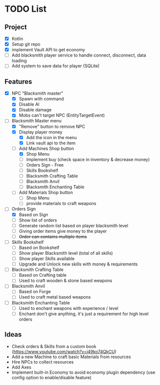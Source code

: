 # TODO List

## Project

- [X] Kotlin
- [X] Setup git repo
- [X] implement Vault API to get economy
- [ ] Add blacksmith player service to handle connect, disconnect, data loading
- [ ] Add system to save data for player (SQLite)

## Features

- [X] NPC "Blacksmith master"
    - [X] Spawn with command
    - [X] Disable AI
    - [X] Disable damage
    - [X] Mobs can't target NPC (EntityTargetEvent)

- [ ] Blacksmith Master menu
    - [X] "Remove" button to remove NPC
    - [X] Display player money
        - [X] Add the icon in the menu
        - [X] Link vault api to the item
    - [ ] Add Machines Shop button
        - [X] Shop Menu
        - [ ] Implement buy (check space in inventory & decrease money)
        - [ ] Orders Sign - Free
        - [ ] Skills Bookshelf
        - [ ] Blacksmith Crafting Table
        - [ ] Blacksmith Anvil
        - [ ] Blacksmith Enchanting Table
    - [ ] Add Materials Shop button
        - [ ] Shop Menu
        - [ ] provide materials to craft weapons

- [ ] Orders Sign 
    - [X] Based on Sign
    - [ ] Show list of orders
    - [ ] Generate random list based on player blacksmith level
    - [ ] Giving order items give money to the player
    - [ ] ~~Order can contains multiple items~~

- [ ] Skills Bookshelf
    - [ ] Based on Bookshelf
    - [ ] Show player Blacksmith level (total of all skills) 
    - [ ] Show player Skills available
    - [ ] Upgrade and Unlock new skills with money & requirements
    
- [ ] Blacksmith Crafting Table
    - [ ] Based on Crafting table
    - [ ] Used to craft wooden & stone based weapons

- [ ] Blacksmith Anvil
    - [ ] Based on Forge
    - [ ] Used to craft metal based weapons

- [ ] Blacksmith Enchanting Table
    - [ ] Used to enchant weapons with experience / level
    - [ ] Enchant don't give anything, it's just a requirement for high level orders

## Ideas

- Check orders & Skills from a custom book (https://www.youtube.com/watch?v=j49ko74QkCU)
- Add a new Machine to craft basic Materials from resources
- Hire NPCs to collect resources 
- Add Axes
- Implement built-in Economy to avoid economy plugin dependency (use config option to enable/disable feature) 